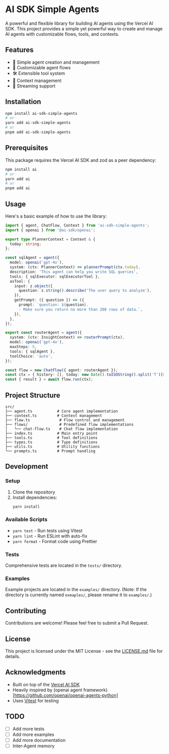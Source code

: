 # AI SDK Simple Agents

A powerful and flexible library for building AI agents using the Vercel AI SDK. This project provides a simple yet powerful way to create and manage AI agents with customizable flows, tools, and contexts.

## Features

- 🤖 Simple agent creation and management
- 🔄 Customizable agent flows
- 🛠️ Extensible tool system
- 📝 Context management
- 🔄 Streaming support

## Installation

```bash
npm install ai-sdk-simple-agents
# or
yarn add ai-sdk-simple-agents
# or
pnpm add ai-sdk-simple-agents
```

## Prerequisites

This package requires the Vercel AI SDK and zod as a peer dependency:

```bash
npm install ai
# or
yarn add ai
# or
pnpm add ai
```

## Usage

Here's a basic example of how to use the library:

```typescript
import { agent, ChatFlow, Context } from 'ai-sdk-simple-agents';
import { openai } from '@ai-sdk/openai';

export type PlannerContext = Context & {
  today: string;
};

const sqlAgent = agent({
  model: openai('gpt-4o'),
  system: (ctx: PlannerContext) => plannerPrompt(ctx.today),
  description: 'This agent can help you write SQL queries',
  tools: { sqlExecutor: sqlExecutorTool },
  asTool: {
    input: z.object({
      question: z.string().describe('The user query to analyze'),
    }),
    getPrompt: ({ question }) => ({
      prompt: `question: ${question}.
      - Make sure you return no more than 200 rows of data.`,
    }),
  },
});

export const routerAgent = agent({
  system: (ctx: InsightContext) => routerPrompt(ctx),
  model: openai('gpt-4o'),
  maxSteps: 5,
  tools: { sqlAgent },
  toolChoice: 'auto',
});

const flow = new ChatFlow({ agent: routerAgent });
const ctx = { history: [], today: new Date().toISOString().split('T')[0] };
const { result } = await flow.run(ctx);
```

## Project Structure

```
src/
├── agent.ts           # Core agent implementation
├── context.ts         # Context management
├── flow.ts             # Flow control and management
├── flows/              # Predefined flow implementations
│   └── chat-flow.ts    # Chat flow implementation
├── index.ts           # Main entry point
├── tools.ts           # Tool definitions
├── types.ts           # Type definitions
├── utils.ts           # Utility functions
└── prompts.ts         # Prompt handling
```

## Development

### Setup

1. Clone the repository
2. Install dependencies:
   ```bash
   yarn install
   ```

### Available Scripts

- `yarn test` - Run tests using Vitest
- `yarn lint` - Run ESLint with auto-fix
- `yarn format` - Format code using Prettier

### Tests

Comprehensive tests are located in the `tests/` directory.

### Examples

Example projects are located in the `examples/` directory. (Note: If the directory is currently named `exmaples/`, please rename it to `examples/`.)

## Contributing

Contributions are welcome! Please feel free to submit a Pull Request.

## License

This project is licensed under the MIT License - see the [LICENSE.md](LICENSE.md) file for details.

## Acknowledgments

- Built on top of the [Vercel AI SDK](https://sdk.vercel.ai/docs)
- Heavily inspired by (openai agent framework)[https://github.com/openai/openai-agents-python]
- Uses [Vitest](https://vitest.dev/) for testing

## TODO

- [ ] Add more tests
- [ ] Add more examples
- [ ] Add more documentation
- [ ] Inter-Agent memory
